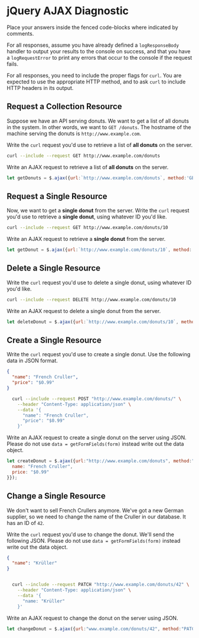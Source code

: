 # jQuery AJAX Diagnostic

Place your answers inside the fenced code-blocks where indicated by comments.

For all responses,  assume you have already defined a `logResponseBody` handler
to output your results to the console on success, and that you have a
`logRequestError` to print any errors that occur to the console if the request
fails.

For all responses, you need to include the proper flags for `curl`. You are
expected to use the appropriate HTTP method, and to ask `curl` to include HTTP
headers in its output.

## Request a Collection Resource

Suppose we have an API serving donuts. We want to get a list of all donuts in
the system. In other words, we want to `GET /donuts`. The hostname of the
machine serving the donuts is `http://www.example.com`.

Write the `curl` request you'd use to retrieve a list of **all donuts** on the
server.

```sh
curl --include --request GET http://www.example.com/donuts

```

Write an AJAX request to retrieve a list of **all donuts** on the server.

```js
let getDonuts = $.ajax({url:`http://www.example.com/donuts`, method:'GET'});
```

## Request a Single Resource

Now, we want to get a **single donut** from the server. Write the `curl` request
you'd use to retrieve a **single donut**, using whatever ID you'd like.

```sh
curl --include --request GET http://www.example.com/donuts/10

```

Write an AJAX request to retrieve a **single donut** from the server.

```js
let getDonut = $.ajax({url:`http://www.example.com/donuts/10`, method:'GET'})

```

## Delete a Single Resource

Write the `curl` request you'd use to delete a single donut, using whatever
ID you'd like.

```sh
curl --include --request DELETE http://www.example.com/donuts/10
```

Write an AJAX request to delete a single donut from the server.

```js
let deleteDonut = $.ajax({url:`http://www.example.com/donuts/10`, method:'DELETE'});
```

## Create a Single Resource

Write the `curl` request you'd use to create a single donut. Use the following
data in JSON format.

```json
{
  "name": "French Cruller",
  "price": "$0.99"
}
```

```sh
  curl --include --request POST "http://www.example.com/donuts/" \
    --header "Content-Type: application/json" \
    --data '{
      "name": "French Cruller",
      "price": "$0.99"
    }'
```

Write an AJAX request to create a single donut on the server using JSON. Please
do not use `data = getFormFields(form)` instead write out the data object.

```js
let createDonut = $.ajax({url:"http://www.example.com/donuts", method:"POST", data:{
  name: "French Cruller",
  price: "$0.99"
}});
```

## Change a Single Resource

We don't want to sell French Crullers anymore. We've got a new German supplier,
so we need to change the name of the Cruller in our database. It has an ID of
`42`.

Write the `curl` request you'd use to change the donut. We'll send the following
JSON. Please do not use `data = getFormFields(form)` instead write out the data
object.

```json
{
  "name": "Krüller"
}
```

```sh

  curl --include --request PATCH "http://www.example.com/donuts/42" \
    --header "Content-Type: application/json" \
    --data '{
      "name: "Krüller"
    }'
```

Write an AJAX request to change the donut on the server using JSON.

```js
let changeDonut = $.ajax({url:"www.example.com/donuts/42", method:"PATCH", data:{name:"Krüller"}});
```
